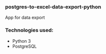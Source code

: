### postgres-to-excel-data-export-python

App for data export

### Technologies used:
* Python 3
* PostgreSQL